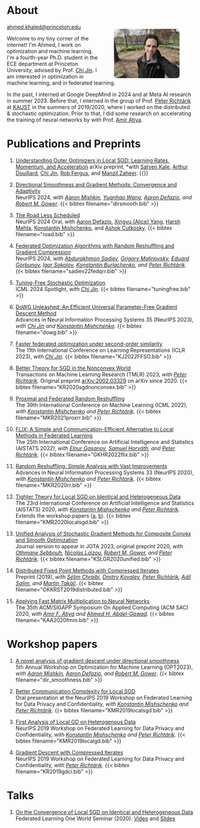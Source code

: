 # About
<figure style="float:right; margin-bottom: auto; max-width:35%; min-width:40px;">
    <img src="images/photo51.jpeg" style="border-radius:5%" alt="Photo of me" />
</figure>

[ahmed.khaled@princeton.edu](mailto:ahmed.khaled@princeton.edu)

Welcome to my tiny corner of the internet! I'm Ahmed, I work on optimization and machine learning. I'm a fourth-year Ph.D. student in the ECE department at Princeton University, advised by Prof. [Chi Jin](https://sites.google.com/view/cjin/home). I am interested in optimization in machine learning, and in federated learning.


In the past, I interned at Google DeepMind in 2024 and at Meta AI research in summer 2023. Before that, I interned in the group of Prof. [Peter Richtárik](https://richtarik.org/index.html) at [KAUST](https://www.kaust.edu.sa/en/) in the summers of 2019/2020, where I worked on the distributed & stochastic optimization. Prior to that, I did some research on accelerating the training of neural networks by with Prof. [Amir Atiya](https://scholar.google.com.eg/citations?user=YNxHCMwAAAAJ&hl=en).


# Publications and Preprints

1. [Understanding Outer Optimizers in Local SGD: Learning Rates, Momentum, and Acceleration](https://arxiv.org/abs/2509.10439) arXiv preprint, *with [Satyen Kale](https://www.satyenkale.com), [Arthur Douillard](https://arthurdouillard.com/), [Chi Jin](https://sites.google.com/view/cjin/home), [Rob Fergus](https://cs.nyu.edu/~fergus/pmwiki/pmwiki.php), and [Manzil Zaheer](http://manzil.ml/). {{<bibtex filename="outerlr.bib">}}

2. [Directional Smoothness and Gradient Methods: Convergence and Adaptivity](https://arxiv.org/abs/2403.04081)  
   NeurIPS 2024, *with [Aaron Mishkin](https://cs.stanford.edu/~amishkin/), [Yuanhao Wang](https://www.cs.princeton.edu/~yuanhao/), [Aaron Defazio](https://www.aarondefazio.com/), and [Robert M. Gower](https://gowerrobert.github.io/)*. {{< bibtex filename="dirsmooth.bib" >}}


3. [The Road Less Scheduled](https://arxiv.org/abs/2405.15682)  
   NeurIPS 2024 Oral, with [Aaron Defazio](https://www.aarondefazio.com/), [Xingyu (Alice) Yang](https://x.com/alicey_ang), [Harsh Mehta](https://scholar.google.com/citations?user=murJPNoAAAAJ&hl=en), [Konstantin Mishchenko](https://konstmish.com), and [Ashok Cutkosky](https://ashok.cutkosky.com/). {{< bibtex filename="road.bib" >}}

6. [Federated Optimization Algorithms with Random Reshuffling and Gradient Compression](https://arxiv.org/abs/2206.07021)  
   NeurIPS 2024, *with [Abdurakhmon Sadiev](https://scholar.google.com/citations?user=R-xZRIAAAAAJ&hl=ru), [Grigory Malinovsky](https://grigory-malinovsky.github.io/), [Eduard Gorbunov](https://eduardgorbunov.github.io/), [Igor Sokolov](https://scholar.google.com/citations?user=OBbPecwAAAAJ&hl=en), [Konstantin Burlachenko](https://burlachenkok.github.io/), and [Peter Richtárik](https://richtarik.org/index.html)*. {{< bibtex filename="sadiev22fedqrr.bib" >}}

1. [Tuning-Free Stochastic Optimization](https://arxiv.org/abs/2402.07793)  
   ICML 2024 Spotlight, *with [Chi Jin](https://sites.google.com/view/cjin/home)*. {{< bibtex filename="tuningfree.bib" >}}


3. [DoWG Unleashed: An Efficient Universal Parameter-Free Gradient Descent Method](https://arxiv.org/abs/2305.16284)  
   Advances in Neural Information Processing Systems 35 (NeurIPS 2023), *with [Chi Jin](https://sites.google.com/view/cjin/home) and [Konstantin Mishchenko](https://konstmish.com)*. {{< bibtex filename="dowg.bib" >}}

4. [Faster federated optimization under second-order similarity](https://arxiv.org/abs/2209.02257)  
   The 11th International Conference on Learning Representations (ICLR 2023), *with [Chi Jin](https://sites.google.com/view/cjin/home)*. {{< bibtex filename="KJ2022FFSO.bib" >}}

5. [Better Theory for SGD in the Nonconvex World](https://openreview.net/pdf?id=AU4qHN2VkS)  
   Transactions on Machine Learning Research (TMLR) 2023, *with [Peter Richtárik](https://richtarik.org/index.html)*. Original preprint [arXiv:2002.03329](https://arxiv.org/abs/2002.03329) on arXiv since 2020. {{< bibtex filename="KR2020sgdnonconvex.bib" >}}


7. [Proximal and Federated Random Reshuffling](https://arxiv.org/abs/2102.06704)  
   The 39th International Conference on Machine Learning (ICML 2022), *with [Konstantin Mishchenko](https://konstmish.com) and [Peter Richtárik](https://richtarik.org/index.html)*. {{< bibtex filename="MKR2021proxrr.bib" >}}

8. [FLIX: A Simple and Communication-Efficient Alternative to Local Methods in Federated Learning](https://arxiv.org/abs/2111.11556)  
   The 25th International Conference on Artificial Intelligence and Statistics (AISTATS 2022), *with [Elnur Gasanov](https://elnurgasanov.com/), [Samuel Horváth](https://samuelhorvath.github.io/), and [Peter Richtárik](https://www.richtarik.org)*. {{< bibtex filename="GKHR2022flix.bib" >}}

9. [Random Reshuffling: Simple Analysis with Vast Improvements](https://arxiv.org/abs/2006.05988)  
   Advances in Neural Information Processing Systems 33 (NeurIPS 2020), *with [Konstantin Mishchenko](https://konstmish.com) and [Peter Richtárik](https://richtarik.org/index.html)*. {{< bibtex filename="MKR2020rr.bib" >}}

10. [Tighter Theory for Local SGD on Identical and Heterogeneous Data](https://arxiv.org/abs/1909.04746)  
   The 23rd International Conference on Artificial Intelligence and Statistics (AISTATS) 2020, *with [Konstantin Mishschenko](https://konstmish.com) and [Peter Richtárik](https://richtarik.org/index.html)*. Extends the workshop papers ([a](https://arxiv.org/abs/1909.04746v1), [b](https://arxiv.org/abs/1909.04715)). {{< bibtex filename="KMR2020localsgd.bib" >}}

11. [Unified Analysis of Stochastic Gradient Methods for Composite Convex and Smooth Optimization](https://arxiv.org/abs/2006.11573)  
   Journal version to appear in JOTA 2023, original preprint 2020, *with [Othmane Sebbouh](https://othmanesebbouh.github.io/), [Nicolas Loizou](https://www.maths.ed.ac.uk/~s1461357/), [Robert M. Gower](https://gowerrobert.github.io/), and [Peter Richtárik](https://richtarik.org/index.html)*. {{< bibtex filename="KSLGR2020unified.bib" >}}

12. [Distributed Fixed Point Methods with Compressed Iterates](https://arxiv.org/abs/1912.09925)  
   Preprint (2019), *with [Sélim Chraibi](https://github.com/Selim78), [Dmitry Kovalev](https://www.dmitry-kovalev.com/), [Peter Richtárik](https://richtarik.org/index.html), [Adil Salim](https://adil-salim.github.io/), and [Martin Takáč](https://mtakac.com/)*. {{< bibtex filename="CKKRST2019distributed.bib" >}}

13. [Applying Fast Matrix Multiplication to Neural Networks](https://acm.org/doi/abs/10.1145/3341105.3373852)  
   The 35th ACM/SIGAPP Symposium On Applied Computing (ACM SAC) 2020, *with [Amir F. Atiya](https://scholar.google.com.eg/citations?hl=en&user=YNxHCMwAAAAJ) and [Ahmed H. Abdel-Gawad](https://scholar.google.com.eg/citations?user=AbVIlsoAAAAJ&hl=en)*. {{< bibtex filename="KAA2020fmm.bib" >}}

# Workshop papers

1. [A novel analysis of gradient descent under directional smoothness](https://opt-ml.org/papers/2023/paper77.pdf)  
   5th Annual Workshop on Optimization for Machine Learning (OPT2023), *with [Aaron Mishkin](https://cs.stanford.edu/~amishkin/), [Aaron Defazio](https://www.aarondefazio.com/), and [Robert M. Gower](https://gowerrobert.github.io/)*. {{< bibtex filename="dir_smoothness.bib" >}}

2. [Better Communication Complexity for Local SGD](https://arxiv.org/abs/1909.04746v1)  
   Oral presentation at the NeurIPS 2019 Workshop on Federated Learning for Data Privacy and Confidentiality, *with [Konstantin Mishschenko](https://konstmish.com) and [Peter Richtárik](https://richtarik.org/index.html)*. {{< bibtex filename="KMR2019localsgd.bib" >}}

3. [First Analysis of Local GD on Heterogenous Data](https://arxiv.org/abs/1909.04715)  
   NeurIPS 2019 Workshop on Federated Learning for Data Privacy and Confidentiality, *with [Konstantin Mishschenko](https://konstmish.com) and [Peter Richtárik](https://richtarik.org/index.html)*. {{< bibtex filename="KMR2019localgd.bib" >}}

4. [Gradient Descent with Compressed Iterates](https://arxiv.org/abs/1909.04716)  
   NeurIPS 2019 Workshop on Federated Learning for Data Privacy and Confidentiality, *with [Peter Richtárik](https://richtarik.org/index.html)*. {{< bibtex filename="KR2019gdci.bib" >}}

# Talks

1. [On the Convergence of Local SGD on Identical and Heterogeneous Data](https://sites.google.com/view/one-world-seminar-series-flow/archive?authuser=0#h.azhfwca3oax9)  
   Federated Learning One World Seminar (2020). [Video](https://www.youtube.com/watch?v=6ThWeKQyp8k&feature=emb_title) and [Slides](/pdfs/FLOW_LocalSGD.pdf)
